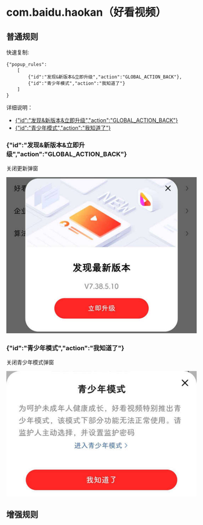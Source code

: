 # com.baidu.haokan（好看视频）

## 普通规则

快速复制:
```
{"popup_rules":
    [
        {"id":"发现&新版本&立即升级","action":"GLOBAL_ACTION_BACK"},
        {"id":"青少年模式","action":"我知道了"}
    ]
}
```
详细说明：
- [{"id":"发现&新版本&立即升级","action":"GLOBAL_ACTION_BACK"}](#id发现新版本立即升级actionglobal_action_back)
- [{"id":"青少年模式","action":"我知道了"}](#id青少年模式action我知道了)

### {"id":"发现&新版本&立即升级","action":"GLOBAL_ACTION_BACK"}
关闭更新弹窗

![](./assets/更新弹窗.jpg)

### {"id":"青少年模式","action":"我知道了"}
关闭青少年模式弹窗

![](./assets/青少年模式弹窗.jpg)


## 增强规则
